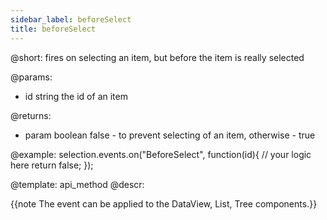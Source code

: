 ```yaml
---
sidebar_label: beforeSelect
title: beforeSelect
---          
```


@short: fires on selecting an item, but before the item is really selected

@params:
- id		string		the id of an item

@returns:
- param		boolean		false - to prevent selecting of an item, otherwise - true

@example:
selection.events.on("BeforeSelect", function(id){
    // your logic here
    return false;
});

@template:	api_method
@descr:

{{note The event can be applied to the DataView, List, Tree components.}}